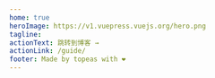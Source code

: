 ```yaml
---
home: true
heroImage: https://v1.vuepress.vuejs.org/hero.png
tagline: 
actionText: 跳转到博客 →
actionLink: /guide/
footer: Made by topeas with ❤️
---
```


